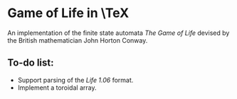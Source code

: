 # Game of Life in \TeX
An implementation of the finite state automata *The Game of Life* devised by the British mathematician John Horton Conway.

## To-do list:
- Support parsing of the *Life 1.06* format.
- Implement a toroidal array.
